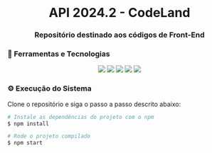 <br id="inicio">

<h1 align="center">API 2024.2 - CodeLand </h1>
<h3 align="center">Repositório destinado aos códigos de Front-End</h2>

<span id="techtools">
<h3>🧰 Ferramentas e Tecnologias  </h3>
 
<p align="center">
    <img src="https://img.shields.io/badge/JavaScript-F7DF1E?style=for-the-badge&logo=javascript&logoColor=white&color=6D39A8"/>
    <img src="https://img.shields.io/badge/React-61DAFB?style=for-the-badge&logo=react&logoColor=white&color=6D39A8"/>
    <img src="https://img.shields.io/badge/CSS3-1572B6?style=for-the-badge&logo=css3&logoColor=white&color=6D39A8"/>
    <img src="https://img.shields.io/badge/Figma-F24E1E?style=for-the-badge&logo=figma&logoColor=white&color=6D39A8"/>
    <img src="https://img.shields.io/badge/TypeScript-007ACC?style=for-the-badge&logo=typescript&logoColor=white&color=6D39A8"/>
</p>
 
<span id="execution">
<h3>⚙️ Execução do Sistema</h3>
Clone o repositório e siga o passo a passo descrito abaixo:
<br>

```bash
# Instale as dependências do projeto com o npm
$ npm install

# Rode o projeto compilado
$ npm start
```
